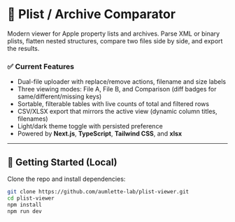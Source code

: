 # 📂 Plist / Archive Comparator

Modern viewer for Apple property lists and archives. Parse XML or binary plists, flatten nested structures, compare two files side by side, and export the results.

### ✅ Current Features

- Dual-file uploader with replace/remove actions, filename and size labels
- Three viewing modes: File A, File B, and Comparison (diff badges for same/different/missing keys)
- Sortable, filterable tables with live counts of total and filtered rows
- CSV/XLSX export that mirrors the active view (dynamic column titles, filenames)
- Light/dark theme toggle with persisted preference
- Powered by **Next.js**, **TypeScript**, **Tailwind CSS**, and **xlsx**

---

## 🚀 Getting Started (Local)

Clone the repo and install dependencies:

```bash
git clone https://github.com/aumlette-lab/plist-viewer.git
cd plist-viewer
npm install
npm run dev

